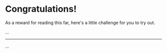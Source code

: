 # Congratulations! #

As a reward for reading this far, here's a little challenge for you to try out.

...

---

...